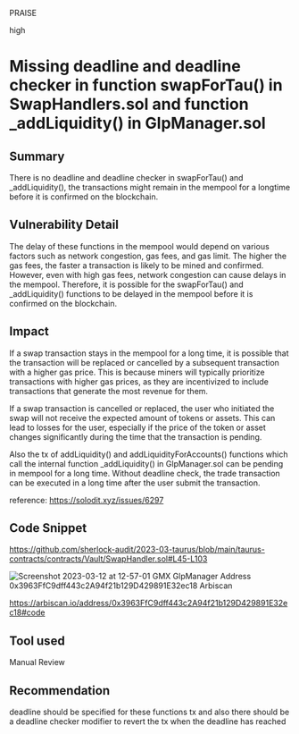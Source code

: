 PRAISE

high

# Missing deadline and deadline checker in function swapForTau() in SwapHandlers.sol and  function _addLiquidity() in GlpManager.sol

## Summary
There is no deadline and deadline checker in swapForTau() and _addLiquidity(), the transactions might remain in the mempool for a longtime before it is confirmed on the blockchain.

## Vulnerability Detail
The delay of these functions in the mempool would depend on various factors such as network congestion, gas fees, and gas limit. The higher the gas fees, the faster a transaction is likely to be mined and confirmed. However, even with high gas fees, network congestion can cause delays in the mempool. Therefore, it is possible for the swapForTau() and _addLiquidity() functions to be delayed in the mempool before it is confirmed on the blockchain.
## Impact
If a swap transaction stays in the mempool for a long time, it is possible that the transaction will be replaced or cancelled by a subsequent transaction with a higher gas price. This is because miners will typically prioritize transactions with higher gas prices, as they are incentivized to include transactions that generate the most revenue for them.

If a swap transaction is cancelled or replaced, the user who initiated the swap will not receive the expected amount of tokens or assets. This can lead to losses for the user, especially if the price of the token or asset changes significantly during the time that the transaction is pending.

Also the tx of addLiquidity() and addLiquidityForAccounts() functions which call the internal function _addLiquidity() in GlpManager.sol can be pending in mempool for a long time. Without deadline check, the trade transaction can be executed in a long time after the user submit the transaction.

reference: https://solodit.xyz/issues/6297

## Code Snippet
https://github.com/sherlock-audit/2023-03-taurus/blob/main/taurus-contracts/contracts/Vault/SwapHandler.sol#L45-L103

![Screenshot 2023-03-12 at 12-57-01 GMX GlpManager Address 0x3963FfC9dff443c2A94f21b129D429891E32ec18 Arbiscan](https://user-images.githubusercontent.com/103859872/224543105-7d4adb75-64ab-4296-a562-8612ef4afbbb.png)

https://arbiscan.io/address/0x3963FfC9dff443c2A94f21b129D429891E32ec18#code

## Tool used

Manual Review

## Recommendation
deadline should be specified for these functions tx and also there should be a deadline checker modifier to revert the tx when the deadline has reached